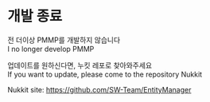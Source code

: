 # 개발 종료
전 더이상 PMMP를 개발하지 않습니다  
I no longer develop PMMP  
  
업데이트를 원하신다면, 누킷 레포로 찾아와주세요  
If you want to update, please come to the repository Nukkit  
  
Nukkit site: https://github.com/SW-Team/EntityManager

